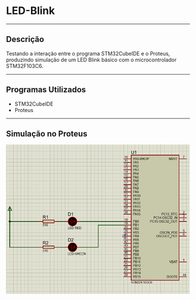 # LED-Blink
____________________________________________________________
## Descrição
Testando a interação entre o programa STM32CubeIDE e o Proteus, produzindo simulação de um LED Blink básico com o microcontrolador STM32F103C6.
____________________________________________________________
## Programas Utilizados
* STM32CubeIDE
* Proteus
____________________________________________________________
## Simulação no Proteus
![alt text](https://github.com/lucaskenp/LED-Blink/blob/main/Proteus_Simulation/Schematic.png)

